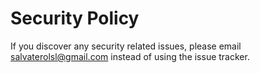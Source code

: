 # Security Policy

If you discover any security related issues, please email salvaterolsl@gmail.com instead of using the issue tracker.
